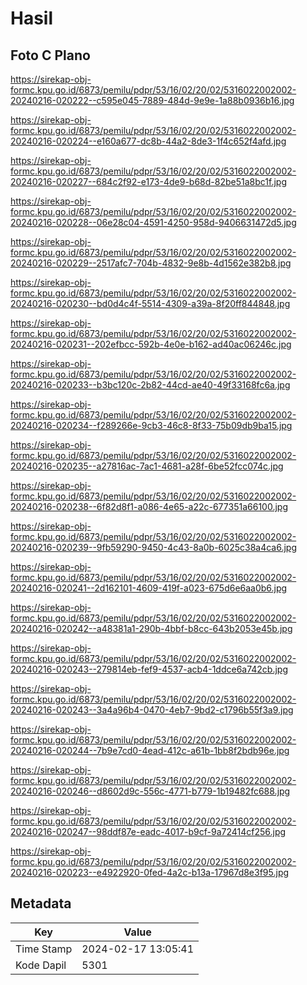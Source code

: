 # Hasil

## Foto C Plano

https://sirekap-obj-formc.kpu.go.id/6873/pemilu/pdpr/53/16/02/20/02/5316022002002-20240216-020222--c595e045-7889-484d-9e9e-1a88b0936b16.jpg

https://sirekap-obj-formc.kpu.go.id/6873/pemilu/pdpr/53/16/02/20/02/5316022002002-20240216-020224--e160a677-dc8b-44a2-8de3-1f4c652f4afd.jpg

https://sirekap-obj-formc.kpu.go.id/6873/pemilu/pdpr/53/16/02/20/02/5316022002002-20240216-020227--684c2f92-e173-4de9-b68d-82be51a8bc1f.jpg

https://sirekap-obj-formc.kpu.go.id/6873/pemilu/pdpr/53/16/02/20/02/5316022002002-20240216-020228--06e28c04-4591-4250-958d-9406631472d5.jpg

https://sirekap-obj-formc.kpu.go.id/6873/pemilu/pdpr/53/16/02/20/02/5316022002002-20240216-020229--2517afc7-704b-4832-9e8b-4d1562e382b8.jpg

https://sirekap-obj-formc.kpu.go.id/6873/pemilu/pdpr/53/16/02/20/02/5316022002002-20240216-020230--bd0d4c4f-5514-4309-a39a-8f20ff844848.jpg

https://sirekap-obj-formc.kpu.go.id/6873/pemilu/pdpr/53/16/02/20/02/5316022002002-20240216-020231--202efbcc-592b-4e0e-b162-ad40ac06246c.jpg

https://sirekap-obj-formc.kpu.go.id/6873/pemilu/pdpr/53/16/02/20/02/5316022002002-20240216-020233--b3bc120c-2b82-44cd-ae40-49f33168fc6a.jpg

https://sirekap-obj-formc.kpu.go.id/6873/pemilu/pdpr/53/16/02/20/02/5316022002002-20240216-020234--f289266e-9cb3-46c8-8f33-75b09db9ba15.jpg

https://sirekap-obj-formc.kpu.go.id/6873/pemilu/pdpr/53/16/02/20/02/5316022002002-20240216-020235--a27816ac-7ac1-4681-a28f-6be52fcc074c.jpg

https://sirekap-obj-formc.kpu.go.id/6873/pemilu/pdpr/53/16/02/20/02/5316022002002-20240216-020238--6f82d8f1-a086-4e65-a22c-677351a66100.jpg

https://sirekap-obj-formc.kpu.go.id/6873/pemilu/pdpr/53/16/02/20/02/5316022002002-20240216-020239--9fb59290-9450-4c43-8a0b-6025c38a4ca6.jpg

https://sirekap-obj-formc.kpu.go.id/6873/pemilu/pdpr/53/16/02/20/02/5316022002002-20240216-020241--2d162101-4609-419f-a023-675d6e6aa0b6.jpg

https://sirekap-obj-formc.kpu.go.id/6873/pemilu/pdpr/53/16/02/20/02/5316022002002-20240216-020242--a48381a1-290b-4bbf-b8cc-643b2053e45b.jpg

https://sirekap-obj-formc.kpu.go.id/6873/pemilu/pdpr/53/16/02/20/02/5316022002002-20240216-020243--279814eb-fef9-4537-acb4-1ddce6a742cb.jpg

https://sirekap-obj-formc.kpu.go.id/6873/pemilu/pdpr/53/16/02/20/02/5316022002002-20240216-020243--3a4a96b4-0470-4eb7-9bd2-c1796b55f3a9.jpg

https://sirekap-obj-formc.kpu.go.id/6873/pemilu/pdpr/53/16/02/20/02/5316022002002-20240216-020244--7b9e7cd0-4ead-412c-a61b-1bb8f2bdb96e.jpg

https://sirekap-obj-formc.kpu.go.id/6873/pemilu/pdpr/53/16/02/20/02/5316022002002-20240216-020246--d8602d9c-556c-4771-b779-1b19482fc688.jpg

https://sirekap-obj-formc.kpu.go.id/6873/pemilu/pdpr/53/16/02/20/02/5316022002002-20240216-020247--98ddf87e-eadc-4017-b9cf-9a72414cf256.jpg

https://sirekap-obj-formc.kpu.go.id/6873/pemilu/pdpr/53/16/02/20/02/5316022002002-20240216-020223--e4922920-0fed-4a2c-b13a-17967d8e3f95.jpg


## Metadata

| Key        | Value               |
| ---------- | ------------------- |
| Time Stamp | 2024-02-17 13:05:41 |
| Kode Dapil | 5301                |



